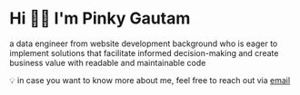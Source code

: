 # Hi 👋🏻 I'm Pinky Gautam

a data engineer from website development background who is eager to implement solutions that facilitate informed decision-making and create business value with readable and maintainable code

💡 in case you want to know more about me, feel free to reach out via [email](mailto:pinky.gtm@outlook.com)
